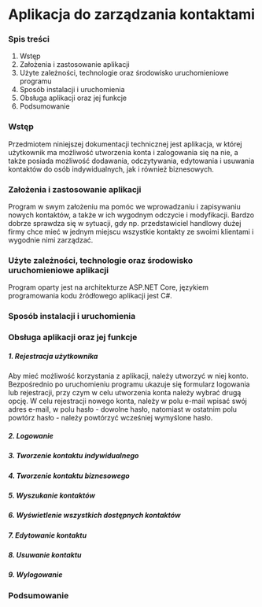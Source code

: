# Aplikacja do zarządzania kontaktami

### Spis treści

1. Wstęp
2. Założenia i zastosowanie aplikacji
3. Użyte zależności, technologie oraz środowisko uruchomieniowe programu
4. Sposób instalacji i uruchomienia
5. Obsługa aplikacji oraz jej funkcje
6. Podsumowanie

### Wstęp

Przedmiotem niniejszej dokumentacji technicznej jest aplikacja, w której użytkownik ma możliwość utworzenia konta i zalogowania się na nie,
a także posiada możliwość dodawania, odczytywania, edytowania i usuwania kontaktów do osób indywidualnych, jak i również biznesowych. 

### Założenia i zastosowanie aplikacji

Program w swym założeniu ma pomóc we wprowadzaniu i zapisywaniu nowych kontaktów, a także w ich wygodnym odczycie i modyfikacji. 
Bardzo dobrze sprawdza się w sytuacji, gdy np. przedstawiciel handlowy dużej firmy chce mieć w jednym miejscu wszystkie kontakty ze swoimi klientami i wygodnie nimi zarządzać.

### Użyte zależności, technologie oraz środowisko uruchomieniowe aplikacji

Program oparty jest na architekturze ASP.NET Core, językiem programowania kodu źródłowego aplikacji jest C#. 

### Sposób instalacji i uruchomienia

### Obsługa aplikacji oraz jej funkcje

##### 1. Rejestracja użytkownika

Aby mieć możliwość korzystania z aplikacji, należy utworzyć w niej konto. Bezpośrednio po uruchomieniu programu ukazuje się formularz logowania lub rejestracji, przy czym w celu utworzenia konta należy wybrać drugą opcję.
W celu rejestracji nowego konta, należy w polu e-mail wpisać swój adres e-mail, w polu hasło - dowolne hasło, natomiast w ostatnim polu powtórz hasło - należy powtórzyć wcześniej wymyślone hasło.

##### 2. Logowanie

##### 3. Tworzenie kontaktu indywidualnego

##### 4. Tworzenie kontaktu biznesowego

##### 5. Wyszukanie kontaktów

##### 6. Wyświetlenie wszystkich dostępnych kontaktów

##### 7. Edytowanie kontaktu

##### 8. Usuwanie kontaktu

##### 9. Wylogowanie

### Podsumowanie
